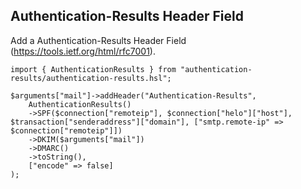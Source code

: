 ## Authentication-Results Header Field 
Add a Authentication-Results Header Field (https://tools.ietf.org/html/rfc7001).

```
import { AuthenticationResults } from "authentication-results/authentication-results.hsl";

$arguments["mail"]->addHeader("Authentication-Results",
    AuthenticationResults()
    ->SPF($connection["remoteip"], $connection["helo"]["host"], $transaction["senderaddress"]["domain"], ["smtp.remote-ip" => $connection["remoteip"]])
    ->DKIM($arguments["mail"])
    ->DMARC()
    ->toString(),
    ["encode" => false]
);
```
